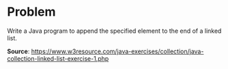 # Problem
Write a Java program to append the specified element to the end of a linked list.

**Source**: https://www.w3resource.com/java-exercises/collection/java-collection-linked-list-exercise-1.php